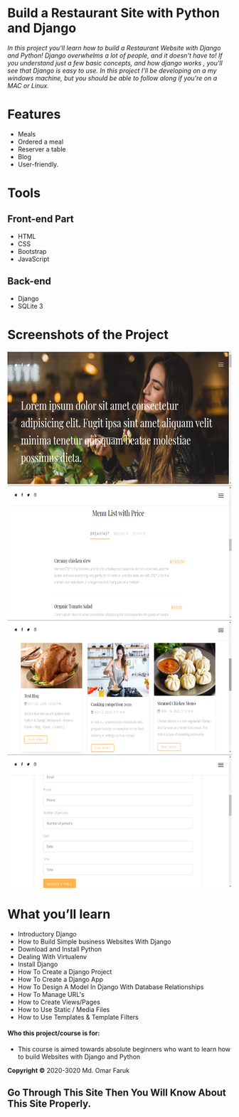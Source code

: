 # Build a Restaurant Site with Python and Django

*In this project you'll learn how to build a Restaurant Website with Django and Python!
Django overwhelms a lot of people, and it doesn't have to! If you understand just a few basic concepts, and how django works , you'll see that Django is easy to use.
In this project I'll be developing on a my windows machine, but you should be able to follow along if you're on a MAC or Linux.*

# Features
- Meals
- Ordered a meal
- Reserver a table
- Blog
- User-friendly.
<!--
**[Live Demo](https://iamomar22.pythonanywhere.com/)**
-->
# Tools
## Front-end Part
* HTML
* CSS
* Bootstrap
* JavaScript
## Back-end
* Django
* SQLite 3

# Screenshots of the Project
<p align="center">
  <img width="660" height="300" src="src/static/ss/a.png">
  <img width="660" height="300" src="src/static/ss/b.png">
  <img width="660" height="300" src="src/static/ss/c.png">
  <img width="660" height="300" src="src/static/ss/d.png">
</p>

# What you’ll learn
- Introductory Django
- How to Build Simple business Websites With Django
- Download and Install Python
- Dealing With Virtualenv
- Install Django
- How To Create a Django Project
- How To Create a Django App
- How To Design A Model In Django With Database Relationships
- How To Manage URL's
- How to Create Views/Pages
- How to Use Static / Media Files
- How to Use Templates & Template Filters

#### Who this project/course is for:
- This course is aimed towards absolute beginners who want to learn how to  build Websites with Django and Python
    
**Copyright ©** 2020-3020 Md. Omar Faruk

## Go Through This Site Then You Will Know About This Site Properly.
